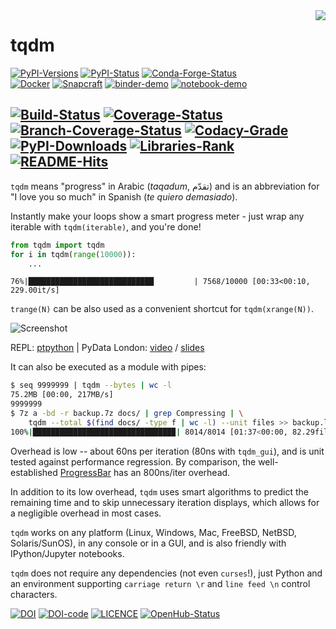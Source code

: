 <img align="right" src="https://raw.githubusercontent.com/tqdm/tqdm/master/images/logo.gif" />

tqdm
====

[![PyPI-Versions](https://img.shields.io/pypi/pyversions/tqdm.svg?logo=python&logoColor=white)](https://pypi.org/project/tqdm)
[![PyPI-Status](https://img.shields.io/pypi/v/tqdm.svg)](https://pypi.org/project/tqdm)
[![Conda-Forge-Status](https://img.shields.io/conda/v/conda-forge/tqdm.svg?label=conda-forge&logo=conda-forge)](https://anaconda.org/conda-forge/tqdm)
<br/>
[![Docker](https://img.shields.io/badge/docker-pull-blue.svg?logo=docker)](https://hub.docker.com/r/tqdm/tqdm)
[![Snapcraft](https://img.shields.io/badge/snap-install-82BEA0.svg?logo=snapcraft)](https://snapcraft.io/tqdm)
[![binder-demo](https://mybinder.org/badge_logo.svg)](https://mybinder.org/v2/gh/tqdm/tqdm/master?filepath=DEMO.ipynb)
[![notebook-demo](https://img.shields.io/badge/launch-notebook-orange.svg?logo=jupyter)](https://notebooks.ai/demo/gh/tqdm/tqdm)

[![Build-Status](https://img.shields.io/travis/tqdm/tqdm/master.svg?logo=travis)](https://travis-ci.org/tqdm/tqdm)
[![Coverage-Status](https://coveralls.io/repos/tqdm/tqdm/badge.svg?branch=master)](https://coveralls.io/github/tqdm/tqdm)
[![Branch-Coverage-Status](https://codecov.io/gh/tqdm/tqdm/branch/master/graph/badge.svg)](https://codecov.io/gh/tqdm/tqdm)
[![Codacy-Grade](https://api.codacy.com/project/badge/Grade/3f965571598f44549c7818f29cdcf177)](https://www.codacy.com/app/tqdm/tqdm/dashboard)
<br/>
[![PyPI-Downloads](https://img.shields.io/pypi/dm/tqdm.svg?label=pypi%20downloads&logo=python&logoColor=white)](https://pypi.org/project/tqdm)
[![Libraries-Rank](https://img.shields.io/librariesio/sourcerank/pypi/tqdm.svg?logo=koding&logoColor=white)](https://libraries.io/pypi/tqdm)
[![README-Hits](https://caspersci.uk.to/cgi-bin/hits.cgi?q=tqdm&style=social&r=https://github.com/tqdm/tqdm&l=https://caspersci.uk.to/images/tqdm.png&f=https://raw.githubusercontent.com/tqdm/tqdm/master/images/logo.gif)](https://caspersci.uk.to/cgi-bin/hits.cgi?q=tqdm&a=plot&r=https://github.com/tqdm/tqdm&l=https://caspersci.uk.to/images/tqdm.png&f=https://raw.githubusercontent.com/tqdm/tqdm/master/images/logo.gif&style=social)
---

`tqdm` means "progress" in Arabic (*taqadum*, تقدّم) and is an
abbreviation for "I love you so much" in Spanish (*te quiero demasiado*).

Instantly make your loops show a smart progress meter - just wrap any
iterable with `tqdm(iterable)`, and you're done!

```python
from tqdm import tqdm
for i in tqdm(range(10000)):
    ...
```

`76%|████████████████████████████         | 7568/10000 [00:33<00:10, 229.00it/s]`

`trange(N)` can be also used as a convenient shortcut for
`tqdm(xrange(N))`.

![Screenshot](https://raw.githubusercontent.com/tqdm/tqdm/master/images/tqdm.gif)

REPL: [ptpython](https://github.com/jonathanslenders/ptpython)
| PyData London: [video](/video) / [slides](/PyData2019/slides.html)

It can also be executed as a module with pipes:

```sh
$ seq 9999999 | tqdm --bytes | wc -l
75.2MB [00:00, 217MB/s]
9999999
$ 7z a -bd -r backup.7z docs/ | grep Compressing | \
    tqdm --total $(find docs/ -type f | wc -l) --unit files >> backup.log
100%|███████████████████████████████▉| 8014/8014 [01:37<00:00, 82.29files/s]
```

Overhead is low -- about 60ns per iteration (80ns with `tqdm_gui`), and
is unit tested against performance regression. By comparison, the
well-established
[ProgressBar](https://github.com/niltonvolpato/python-progressbar) has
an 800ns/iter overhead.

In addition to its low overhead, `tqdm` uses smart algorithms to predict
the remaining time and to skip unnecessary iteration displays, which
allows for a negligible overhead in most cases.

`tqdm` works on any platform (Linux, Windows, Mac, FreeBSD, NetBSD,
Solaris/SunOS), in any console or in a GUI, and is also friendly with
IPython/Jupyter notebooks.

`tqdm` does not require any dependencies (not even `curses`!), just
Python and an environment supporting `carriage return \r` and
`line feed \n` control characters.

[![DOI](https://img.shields.io/badge/DOI-10.21105/joss.01277-green.svg)](https://doi.org/10.21105/joss.01277)
[![DOI-code](https://img.shields.io/badge/DOI-10.5281/zenodo.595120-blue.svg)](https://doi.org/10.5281/zenodo.595120)
[![LICENCE](https://img.shields.io/pypi/l/tqdm.svg)](https://raw.githubusercontent.com/tqdm/tqdm/master/LICENCE)
[![OpenHub-Status](https://www.openhub.net/p/tqdm/widgets/project_thin_badge?format=gif)](https://www.openhub.net/p/tqdm?ref=Thin+badge)
